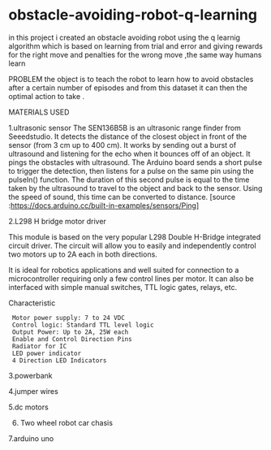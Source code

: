 # obstacle-avoiding-robot-q-learning
in this project i created an obstacle avoiding robot using the  q learnig algorithm which is based on learning from trial and error and giving  rewards for the right move  and penalties for the wrong move ,the same way humans learn

PROBLEM
the object is to teach the robot to learn how to avoid obstacles 
after a certain number of episodes and from this dataset it 
can then the optimal action to take .

MATERIALS USED

1.ultrasonic sensor
The SEN136B5B is an ultrasonic range finder from Seeedstudio. 
It detects the distance of the closest object in front of the 
sensor (from 3 cm up to 400 cm). It works by sending out a burst
of ultrasound and listening for the echo when it bounces off of an
 object. It pings the obstacles with ultrasound. The Arduino board 
sends a short pulse to trigger the detection, then listens for a 
pulse on the same pin using the pulseIn() function. The duration
 of this second pulse is equal to the time taken by the ultrasound 
to travel to the object and back to the sensor. 
Using the speed of sound, this time can be converted to distance.
[source :https://docs.arduino.cc/built-in-examples/sensors/Ping]

2.L298 H bridge motor driver 

This module is based on the very popular L298 Double H-Bridge integrated circuit driver.
The circuit will allow you to easily and independently control two motors up to 2A each in both directions.

It is ideal for robotics applications and well suited for connection to a microcontroller requiring only a few control lines per motor. 
It can also be interfaced with simple manual switches, TTL logic gates, relays, etc.

Characteristic

     Motor power supply: 7 to 24 VDC
     Control logic: Standard TTL level logic
     Output Power: Up to 2A, 25W each
     Enable and Control Direction Pins
     Radiator for IC
     LED power indicator
     4 Direction LED Indicators

3.powerbank

4.jumper wires

5.dc motors

6. Two wheel robot car chasis


7.arduino uno


